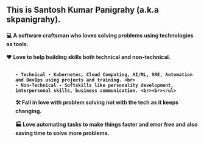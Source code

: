 <border><h2>This is Santosh Kumar Panigrahy (a.k.a skpanigrahy).</h2>
<h4>
💻 A software craftsman who loves solving problems using technologies as tools. <br><br>
❤️ Love to help building skills both technical and non-technical. <br> <br><ul>
    
    - Technical - Kubernetes, Cloud Computing, AI/ML, SRE, Automation and DevOps using projects and training. <br>
    - Non-Technical - Softskills like personality development, interpersonal skills, business communication. <br><br></ul>
🛠️ Fall in love with problem solving not with the tech as it keeps changing.  <br><br>
🏭 Love automating tasks to make things faster and error free and also saving time to solve more problems. <br><br>
</h4></border>

  
